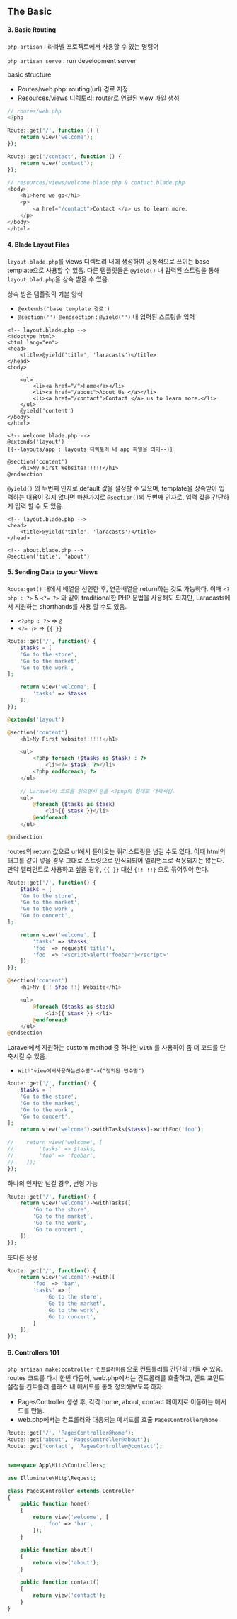 ## The Basic

#### 3. Basic Routing

`php artisan` : 라라벨 프로젝트에서 사용할 수 있는 명령어

`php artisan serve` : run development server

basic structure

- Routes/web.php: routing(url) 경로 지정
- Resources/views 디렉토리: router로 연결된 view 파일 생성

```php
// routes/web.php
<?php

Route::get('/', function () {
    return view('welcome');
});

Route::get('/contact', function () {
    return view('contact');
});

// resources/views/welcome.blade.php & contact.blade.php
<body>
    <h1>here we go</h1>
    <p>
        <a href="/contact">Contact </a> us to learn more.
    </p>
</body>
</html>
```



#### 4. Blade Layout Files

`layout.blade.php`를 views 디렉토리 내에 생성하여 공통적으로 쓰이는 base template으로 사용할 수 있음. 다른 템플릿들은 `@yield()`  내 입력된 스트링을 통해 `layout.blad.php`을 상속 받을 수 있음.

상속 받은 템플릿의 기본 양식

- `@extends('base template 경로')`
- `@section('') @endsection`  : `@yield('')` 내 입력된 스트링을 입력

```php+HTML
<!-- layout.blade.php -->
<!doctype html>
<html lang="en">
<head>
    <title>@yield('title', 'laracasts')</title>
</head>
<body>

    <ul>
        <li><a href="/">Home</a></li>
        <li><a href="/about">About Us </a></li>
        <li><a href="/contact">Contact </a> us to learn more.</li>
    </ul>
    @yield('content')
</body>
</html>

<!-- welcome.blade.php -->
@extends('layout')
{{--layouts/app : layouts 디렉토리 내 app 파일을 의미--}}

@section('content')
    <h1>My First Website!!!!!!</h1>
@endsection
```



`@yield()` 의 두번째 인자로 default 값을 설정할 수 있으며, template을 상속받아 입력하는 내용이 길지 않다면 마찬가지로 `@section()`의 두번째 인자로, 입력 값을 간단하게 입력 할 수 도 있음.

```php+HTML
<!-- layout.blade.php -->
<head>
    <title>@yield('title', 'laracasts')</title>
</head>

<!-- about.blade.php -->
@section('title', 'about')
```



#### 5. Sending Data to your Views

`Route:get()` 내에서 배열을 선언한 후, 연관배열을 return하는 것도 가능하다. 이때 `<?php : ?>` & `<?= ?>` 와 같이 traditional한 PHP 문법을 사용해도 되지만, Laracasts에서 지원하는 shorthands를 사용 할 수도 있음.

- `<?php : ?>`   => `@`
- `<?= ?>` => `{{ }}` 

```php
Route::get('/', function() {
    $tasks = [
    'Go to the store',
    'Go to the market',
    'Go to the work',
];

    return view('welcome', [
        'tasks' => $tasks
    ]);
});
```

```php
@extends('layout')

@section('content')
    <h1>My First Website!!!!!!</h1>

    <ul>
      	<?php foreach ($tasks as $task) : ?>
          	<li><?= $task; ?></li>
      	<?php endforeach; ?>
    </ul>
    
    // Laravel이 코드를 읽으면서 @를 <?php의 형태로 대체시킴.
    <ul>
        @foreach ($tasks as $task)
            <li>{{ $task }}</li>
        @endforeach
    </ul>

@endsection
```



routes의 return 값으로 url에서 들어오는 쿼리스트링을 넘길 수도 있다. 이때 html의 태그를 같이 넣을 경우 그대로 스트링으로 인식되되어 엘리먼트로 적용되지는 않는다. 만약 엘리먼트로 사용하고 싶을 경우, `{{ }}` 대신 `{!! !!}` 으로 묶어줘야 한다.

```php
Route::get('/', function() {
    $tasks = [
    'Go to the store',
    'Go to the market',
    'Go to the work',
    'Go to concert',
];

    return view('welcome', [
        'tasks' => $tasks,
        'foo' => request('title'),
        'foo' => '<script>alert("foobar")</script>'
    ]);
});
```

```php
@section('content')
    <h1>My {!! $foo !!} Website</h1>

    <ul>
        @foreach ($tasks as $task)
            <li>{{ $task }} </li>
        @endforeach
    </ul>
@endsection
```



Laravel에서 지원하는 custom method 중 하나인 `with` 를 사용하여 좀 더 코드를 단축시킬 수 있음.

- `With"view에서사용하는변수명"->("정의된 변수명")`

```php
Route::get('/', function() {
    $tasks = [
    'Go to the store',
    'Go to the market',
    'Go to the work',
    'Go to concert',
];
    return view('welcome')->withTasks($tasks)->withFoo('foo');

//    return view('welcome', [
//        'tasks' => $tasks,
//        'foo' => 'foobar',
//    ]);
});
```



하나의 인자만 넘길 경우, 변형 가능

```php
Route::get('/', function() {
    return view('welcome')->withTasks([
        'Go to the store',
        'Go to the market',
        'Go to the work',
        'Go to concert',
    ]);
});
```



또다른 응용

```php
Route::get('/', function() {
    return view('welcome')->with([
        'foo' => 'bar',
        'tasks' => [
            'Go to the store',
            'Go to the market',
            'Go to the work',
            'Go to concert',
        ]
    ]);
});
```



#### 6. Controllers 101

`php artisan make:controller 컨트롤러이름` 으로 컨트롤러를 간단히 만들 수 있음. routes 코드를  다시 한번 다듬어, web.php에서는 컨트롤러를 호출하고, 엔드 포인트 설정을 컨트롤러 클래스 내 메서드를 통해 정의해보도록 하자.

- PagesController 생성 후, 각각 home, about, contact 페이지로 이동하는 메서드를 만듦.
- web.php에서는 컨트롤러와 대응되는 메서드를 호출 `PagesController@home`

```php
Route::get('/', 'PagesController@home');
Route::get('about', 'PagesController@about');
Route::get('contact', 'PagesController@contact');


namespace App\Http\Controllers;

use Illuminate\Http\Request;

class PagesController extends Controller
{
    public function home()
    {
        return view('welcome', [
            'foo' => 'bar',
        ]);
    }

    public function about()
    {
        return view('about');
    }

    public function contact()
    {
        return view('contact');
    }
}
```



